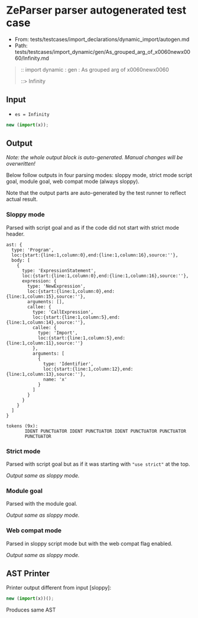 # ZeParser parser autogenerated test case

- From: tests/testcases/import_declarations/dynamic_import/autogen.md
- Path: tests/testcases/import_dynamic/gen/As_grouped_arg_of_x0060newx0060/Infinity.md

> :: import dynamic : gen : As grouped arg of x0060newx0060
>
> ::> Infinity

## Input

- `es = Infinity`

`````js
new (import(x));
`````

## Output

_Note: the whole output block is auto-generated. Manual changes will be overwritten!_

Below follow outputs in four parsing modes: sloppy mode, strict mode script goal, module goal, web compat mode (always sloppy).

Note that the output parts are auto-generated by the test runner to reflect actual result.

### Sloppy mode

Parsed with script goal and as if the code did not start with strict mode header.

`````
ast: {
  type: 'Program',
  loc:{start:{line:1,column:0},end:{line:1,column:16},source:''},
  body: [
    {
      type: 'ExpressionStatement',
      loc:{start:{line:1,column:0},end:{line:1,column:16},source:''},
      expression: {
        type: 'NewExpression',
        loc:{start:{line:1,column:0},end:{line:1,column:15},source:''},
        arguments: [],
        callee: {
          type: 'CallExpression',
          loc:{start:{line:1,column:5},end:{line:1,column:14},source:''},
          callee: {
            type: 'Import',
            loc:{start:{line:1,column:5},end:{line:1,column:11},source:''}
          },
          arguments: [
            {
              type: 'Identifier',
              loc:{start:{line:1,column:12},end:{line:1,column:13},source:''},
              name: 'x'
            }
          ]
        }
      }
    }
  ]
}

tokens (9x):
       IDENT PUNCTUATOR IDENT PUNCTUATOR IDENT PUNCTUATOR PUNCTUATOR
       PUNCTUATOR
`````

### Strict mode

Parsed with script goal but as if it was starting with `"use strict"` at the top.

_Output same as sloppy mode._

### Module goal

Parsed with the module goal.

_Output same as sloppy mode._

### Web compat mode

Parsed in sloppy script mode but with the web compat flag enabled.

_Output same as sloppy mode._

## AST Printer

Printer output different from input [sloppy]:

````js
new (import(x))();
````

Produces same AST
